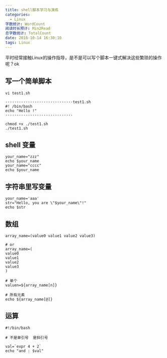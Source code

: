 ```yaml
---
title: shell脚本学习与演练
categories:
  - Linux
字数统计: WordCount
阅读时长预计: Min2Read
总字数统计: TotalCount
date: 2018-10-14 16:30:10
tags: Linux
---
```


平时经常接触Linux的操作指导，是不是可以写个脚本一键式解决这些繁琐的操作呢？ok

<!--more-->
## 写一个简单脚本
```shell
vi test1.sh

······························test1.sh
#! /bin/bash
echo "Hello !"
······························

chmod +x ./test1.sh
./test1.sh

```

##  shell 变量
```shell
your_name="zzz"
echo $your_name
your_name="cccc"
echo $your_name
```

## 字符串里写变量
```shell
your_name='aaa'
str="Hello, you are \"$your_name\"!"
echo $str
```

## 数组
```shell
array_name=(value0 value1 value2 value3)

# or
array_name=(
value0
value1
value2
value3
)

# 单个
valuen=${array_name[n]}

# 所有元素
echo ${array_name[@]}
```

## 运算
```shell
#!/bin/bash

# 不是单引号  是斜引号

val=`expr 4 + 2`
echo "and : $val"
```
